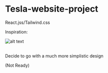# Tesla-website-project
React.jss/Tailwind.css 

Inspiration: 

![alt text](https://media.discordapp.net/attachments/1008571069797507102/1082649968126480436/MAGEW_Tesla_website_UIUX_4k_ac85b56a-489a-417a-a93b-5fb7db831166.png?width=914&height=914)

</br>
Decide to go with a much more simplistic design

</br>

(Not Ready) 


